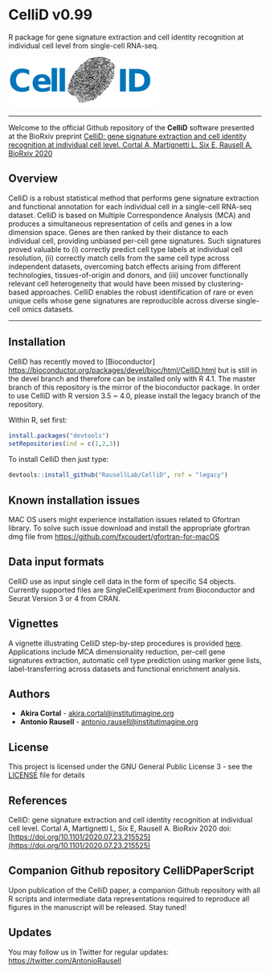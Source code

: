 # CelliD v0.99
R package for gene signature extraction and cell identity recognition at individual cell level from single-cell RNA-seq.

<img src=tools/sticker.png height="100">

----------------------------------------

Welcome to the official Github repository of the **CelliD** software presented at the BioRxiv preprint [CelliD: gene signature extraction and cell identity recognition at individual cell level. Cortal A, Martignetti L, Six E, Rausell A. BioRxiv 2020](https://www.biorxiv.org/content/10.1101/2020.07.23.215525v1)

## Overview

CelliD is a robust statistical method that performs gene signature extraction and functional annotation for each individual cell in a single-cell RNA-seq dataset. CelliD is based on Multiple Correspondence Analysis (MCA) and produces a simultaneous representation of cells and genes in a low dimension space. Genes are then ranked by their distance to each individual cell, providing unbiased per-cell gene signatures. Such signatures proved valuable to (i) correctly predict cell type labels at individual cell resolution, (ii) correctly match cells from the same cell type across independent datasets, overcoming batch effects arising from different technologies, tissues-of-origin and donors, and (iii) uncover functionally relevant cell heterogeneity that would have been missed by clustering-based approaches. CelliD enables the robust identification of rare or even unique cells whose gene signatures are reproducible across diverse single-cell omics datasets. 

----------------------------------------

## Installation

CelliD has recently moved to [Bioconductor] https://bioconductor.org/packages/devel/bioc/html/CelliD.html but is still in the devel branch and therefore can be installed only with R 4.1. The master branch of this repository is the mirror of the bioconductor package.
In order to use CelliD with R version 3.5 ~ 4.0, please install the legacy branch of the repository. 

Within R, set first:
```r
install.packages("devtools")
setRepositories(ind = c(1,2,3))
```
To install CelliD then just type:
```r
devtools::install_github("RausellLab/CelliD", ref = "legacy")
```
## Known installation issues

MAC OS users might experience installation issues related to Gfortran library. To solve such issue download and install the appropriate gfortran dmg file from https://github.com/fxcoudert/gfortran-for-macOS

## Data input formats

CelliD use as input single cell data in the form of specific S4 objects. Currently supported files are SingleCellExperiment from Bioconductor and Seurat Version 3 or 4 from CRAN.

## Vignettes

A vignette illustrating CelliD step-by-step procedures is provided [here](https://rauselllab.github.io/CelliD//vignettes/vign.html). Applications include MCA dimensionality reduction, per-cell gene signatures extraction, automatic cell type prediction using marker gene lists, label-transferring across datasets and functional enrichment analysis.

## Authors

* **Akira Cortal** - [akira.cortal@institutimagine.org](akira.cortal@institutimagine.org)
* **Antonio Rausell** -  [antonio.rausell@institutimagine.org](antonio.rausell@institutimagine.org)


## License

This project is licensed under the GNU General Public License 3 - see the [LICENSE](LICENSE) file for details

## References

CelliD: gene signature extraction and cell identity recognition at individual cell level. Cortal A, Martignetti L, Six E, Rausell A. BioRxiv 2020 doi: [https://doi.org/10.1101/2020.07.23.215525](https://doi.org/10.1101/2020.07.23.215525)

## Companion Github repository CelliDPaperScript

Upon publication of the CelliD paper, a companion Github repository with all R scripts and intermediate data representations required to reproduce all figures in the manuscript will be released. Stay tuned!

## Updates 
You may follow us in Twitter for regular updates: https://twitter.com/AntonioRausell
